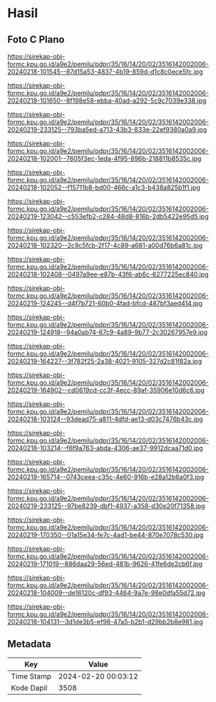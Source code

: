 # Hasil

## Foto C Plano

https://sirekap-obj-formc.kpu.go.id/a9e2/pemilu/pdpr/35/16/14/20/02/3516142002006-20240218-101545--87d15a53-4837-4b19-859d-d1c8c0ece5fc.jpg

https://sirekap-obj-formc.kpu.go.id/a9e2/pemilu/pdpr/35/16/14/20/02/3516142002006-20240218-101650--8f198e58-ebba-40ad-a292-5c9c7039e338.jpg

https://sirekap-obj-formc.kpu.go.id/a9e2/pemilu/pdpr/35/16/14/20/02/3516142002006-20240219-233125--793ba5ed-a713-43b3-833e-22ef9380a0a9.jpg

https://sirekap-obj-formc.kpu.go.id/a9e2/pemilu/pdpr/35/16/14/20/02/3516142002006-20240218-102001--7605f3ec-1eda-4f95-896b-218811b8535c.jpg

https://sirekap-obj-formc.kpu.go.id/a9e2/pemilu/pdpr/35/16/14/20/02/3516142002006-20240218-102052--f15711b8-bd00-466c-a1c3-b438a825b1f1.jpg

https://sirekap-obj-formc.kpu.go.id/a9e2/pemilu/pdpr/35/16/14/20/02/3516142002006-20240219-123042--c553efb2-c284-48d8-816b-2db5422e95d5.jpg

https://sirekap-obj-formc.kpu.go.id/a9e2/pemilu/pdpr/35/16/14/20/02/3516142002006-20240218-102320--2c9c5fcb-2f17-4c89-a681-a00d76b6a81c.jpg

https://sirekap-obj-formc.kpu.go.id/a9e2/pemilu/pdpr/35/16/14/20/02/3516142002006-20240218-102408--0497a9ee-e87b-43f6-ab6c-6277225ec840.jpg

https://sirekap-obj-formc.kpu.go.id/a9e2/pemilu/pdpr/35/16/14/20/02/3516142002006-20240219-124245--d4f7b721-60b0-4fad-bfcd-487bf3aed414.jpg

https://sirekap-obj-formc.kpu.go.id/a9e2/pemilu/pdpr/35/16/14/20/02/3516142002006-20240219-124918--94a0ab74-67c9-4a89-9b77-2c30267957e9.jpg

https://sirekap-obj-formc.kpu.go.id/a9e2/pemilu/pdpr/35/16/14/20/02/3516142002006-20240219-164227--3f782f25-2a38-4021-9105-327d2c81f82a.jpg

https://sirekap-obj-formc.kpu.go.id/a9e2/pemilu/pdpr/35/16/14/20/02/3516142002006-20240219-164902--cd0619cd-cc3f-4ecc-89af-35906e10d6c6.jpg

https://sirekap-obj-formc.kpu.go.id/a9e2/pemilu/pdpr/35/16/14/20/02/3516142002006-20240218-103124--93dead75-a811-4dfd-ae13-d03c7476b43c.jpg

https://sirekap-obj-formc.kpu.go.id/a9e2/pemilu/pdpr/35/16/14/20/02/3516142002006-20240218-103214--f6f9a763-abda-4306-ae37-9912dcaa71d0.jpg

https://sirekap-obj-formc.kpu.go.id/a9e2/pemilu/pdpr/35/16/14/20/02/3516142002006-20240219-165714--0743ceea-c35c-4e60-916b-e28a12b6a0f3.jpg

https://sirekap-obj-formc.kpu.go.id/a9e2/pemilu/pdpr/35/16/14/20/02/3516142002006-20240219-233125--97be8239-dbf1-4937-a358-d30e20f71358.jpg

https://sirekap-obj-formc.kpu.go.id/a9e2/pemilu/pdpr/35/16/14/20/02/3516142002006-20240219-170350--01a15e34-fe7c-4ad1-be44-870e7078c530.jpg

https://sirekap-obj-formc.kpu.go.id/a9e2/pemilu/pdpr/35/16/14/20/02/3516142002006-20240219-171019--886daa29-56ed-481b-9626-41fe6de2cb6f.jpg

https://sirekap-obj-formc.kpu.go.id/a9e2/pemilu/pdpr/35/16/14/20/02/3516142002006-20240218-104009--de16120c-df93-4464-9a7e-98e0dfa55d72.jpg

https://sirekap-obj-formc.kpu.go.id/a9e2/pemilu/pdpr/35/16/14/20/02/3516142002006-20240218-104131--3d1de3b5-ef98-47a5-b2b1-d29bb2b8e981.jpg


## Metadata

| Key        | Value               |
| ---------- | ------------------- |
| Time Stamp | 2024-02-20 00:03:12 |
| Kode Dapil | 3508                |



